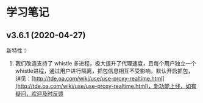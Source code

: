 # 学习笔记
## v3.6.1 (2020-04-27)

新特性：

1. 我们改造支持了 whistle 多进程，极大提升了代理速度，且每个用户独立一个whistle进程，通过用户进行隔离，抓包信息相互不受影响，默认开启抓包，详见：[http://tde.oa.com/wiki/use/use-proxy-realtime.html](http://tde.oa.com/wiki/use/use-proxy-realtime.html)，新功能上线，如有疑问，欢迎及时反馈